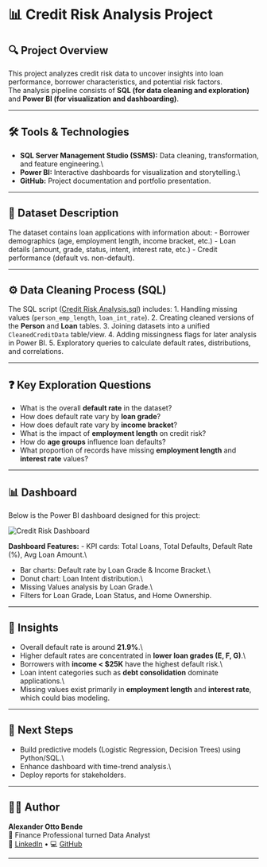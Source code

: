 # 📊 Credit Risk Analysis Project

## 🔍 Project Overview

This project analyzes credit risk data to uncover insights into loan
performance, borrower characteristics, and potential risk factors.\
The analysis pipeline consists of **SQL (for data cleaning and
exploration)** and **Power BI (for visualization and dashboarding)**.

------------------------------------------------------------------------

## 🛠️ Tools & Technologies

-   **SQL Server Management Studio (SSMS):** Data cleaning,
    transformation, and feature engineering.\
-   **Power BI:** Interactive dashboards for visualization and
    storytelling.\
-   **GitHub:** Project documentation and portfolio presentation.

------------------------------------------------------------------------

## 📂 Dataset Description

The dataset contains loan applications with information about: -
Borrower demographics (age, employment length, income bracket, etc.) -
Loan details (amount, grade, status, intent, interest rate, etc.) -
Credit performance (default vs. non-default).

------------------------------------------------------------------------

## ⚙️ Data Cleaning Process (SQL)

The SQL script ([Credit Risk
Analysis.sql](./Credit%20Risk%20Analysis.sql.sql)) includes: 1. Handling
missing values (`person_emp_length`, `loan_int_rate`). 2. Creating
cleaned versions of the **Person** and **Loan** tables. 3. Joining
datasets into a unified `CleanedCreditData` table/view. 4. Adding
missingness flags for later analysis in Power BI. 5. Exploratory queries
to calculate default rates, distributions, and correlations.

------------------------------------------------------------------------

## ❓ Key Exploration Questions

-   What is the overall **default rate** in the dataset?
-   How does default rate vary by **loan grade**?
-   How does default rate vary by **income bracket**?
-   What is the impact of **employment length** on credit risk?
-   How do **age groups** influence loan defaults?
-   What proportion of records have missing **employment length** and
    **interest rate** values?

------------------------------------------------------------------------

## 📊 Dashboard

Below is the Power BI dashboard designed for this project:

![Credit Risk Dashboard](0FA5046F-A84F-4F28-B047-9682B0536691.jpeg)

**Dashboard Features:** - KPI cards: Total Loans, Total Defaults,
Default Rate (%), Avg Loan Amount.\
- Bar charts: Default rate by Loan Grade & Income Bracket.\
- Donut chart: Loan Intent distribution.\
- Missing Values analysis by Loan Grade.\
- Filters for Loan Grade, Loan Status, and Home Ownership.

------------------------------------------------------------------------

## 🚀 Insights

-   Overall default rate is around **21.9%**.\
-   Higher default rates are concentrated in **lower loan grades (E, F,
    G)**.\
-   Borrowers with **income \< \$25K** have the highest default risk.\
-   Loan intent categories such as **debt consolidation** dominate
    applications.\
-   Missing values exist primarily in **employment length** and
    **interest rate**, which could bias modeling.

------------------------------------------------------------------------

## 📌 Next Steps

-   Build predictive models (Logistic Regression, Decision Trees) using
    Python/SQL.\
-   Enhance dashboard with time-trend analysis.\
-   Deploy reports for stakeholders.

------------------------------------------------------------------------

## 🧑‍💻 Author

**Alexander Otto Bende**\
📍 Finance Professional turned Data Analyst\
🔗 [LinkedIn](https://www.linkedin.com/in/alexander-otto-bende/) • 💻
[GitHub](https://github.com/Ottobende)

------------------------------------------------------------------------
